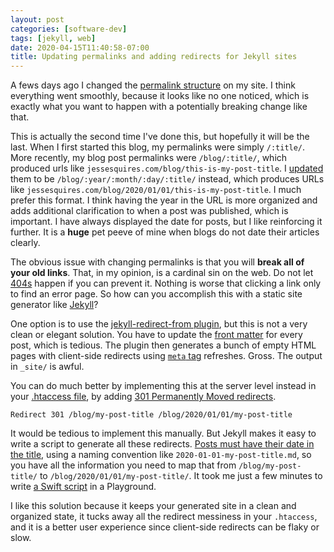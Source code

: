 ```yaml
---
layout: post
categories: [software-dev]
tags: [jekyll, web]
date: 2020-04-15T11:40:58-07:00
title: Updating permalinks and adding redirects for Jekyll sites
---
```


A fews days ago I changed the [permalink structure](https://jekyllrb.com/docs/permalinks/#front-matter) on my site. I think everything went smoothly, because it looks like no one noticed, which is exactly what you want to happen with a potentially breaking change like that.

<!--excerpt-->

This is actually the second time I've done this, but hopefully it will be the last. When I first started this blog, my permalinks were simply `/:title/`. More recently, my blog post permalinks were `/blog/:title/`, which produced urls like `jessesquires.com/blog/this-is-my-post-title`. I [updated](https://github.com/jessesquires/jessesquires.com/commit/4493751dd0172b90221dd7d264aa055ddad1c8f3) them to be `/blog/:year/:month/:day/:title/` instead, which produces URLs like `jessesquires.com/blog/2020/01/01/this-is-my-post-title`. I much prefer this format. I think having the year in the URL is more organized and adds additional clarification to when a post was published, which is important. I have always displayed the date for posts, but I like reinforcing it further. It is a **huge** pet peeve of mine when blogs do not date their articles clearly.

The obvious issue with changing permalinks is that you will **break all of your old links**. That, in my opinion, is a cardinal sin on the web. Do not let [404s](https://en.wikipedia.org/wiki/HTTP_404) happen if you can prevent it. Nothing is worse that clicking a link only to find an error page. So how can you accomplish this with a static site generator like [Jekyll](https://jekyllrb.com)?

One option is to use the [jekyll-redirect-from plugin](https://github.com/jekyll/jekyll-redirect-from), but this is not a very clean or elegant solution. You have to update the [front matter](https://jekyllrb.com/docs/step-by-step/03-front-matter/) for every post, which is tedious. The plugin then generates a bunch of empty HTML pages with client-side redirects using [`meta` tag](https://developer.mozilla.org/en-US/docs/Web/HTML/Element/meta) refreshes.  Gross. The output in `_site/` is awful.

You can do much better by implementing this at the server level instead in your [.htaccess file](https://en.wikipedia.org/wiki/.htaccess), by adding [301 Permanently Moved redirects](https://en.wikipedia.org/wiki/HTTP_301).

```
Redirect 301 /blog/my-post-title /blog/2020/01/01/my-post-title
```

It would be tedious to implement this manually. But Jekyll makes it easy to write a script to generate all these redirects. [Posts must have their date in the title](https://jekyllrb.com/docs/posts/#creating-posts), using a naming convention like `2020-01-01-my-post-title.md`, so you have all the information you need to map that from `/blog/my-post-title/` to `/blog/2020/01/01/my-post-title/`. It took me just a few minutes to write [a Swift script](https://github.com/jessesquires/jessesquires.com/blob/master/scripts/process_posts.playground/Contents.swift#L11-L31) in a Playground.

I like this solution because it keeps your generated site in a clean and organized state, it tucks away all the redirect messiness in your `.htaccess`, and it is a better user experience since client-side redirects can be flaky or slow.
